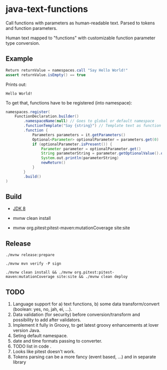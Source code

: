 # java-text-functions

Call functions with parameters as human-readable text. Parsed to tokens and function parameters.

Human text mapped to "functions" with customizable function parameter type conversion.

## Example

```groovy
Return returnValue = namespaces.call "Say Hello World!"
assert returnValue.isEmpty() == true
```

Prints out:

```text
Hello World!
```

To get that, functions have to be registered (into namespace):

```groovy
namespaces.register(
    FunctionDeclaration.builder()
        .namespaceName(null) // Goes to global or default namespace
        .functionTemplate("Say {string}") // Template text as function with parameter
        .function {
            Parameters parameters = it.getParameters()
            Optional<Parameter> optionalParameter = parameters.get(0)
            if (optionalParameter.isPresent()) {
                Parameter parameter = optionalParameter.get()
                String parameterString = parameter.getOptionalValue().orElse("")
                System.out.println(parameterString)
                newReturn()
            }
        }
        .build()
)
```

## Build

* [JDK 8](https://www.azul.com/downloads/?version=java-8-lts&package=jdk#zulu)

* mvnw clean install

* mvnw org.pitest:pitest-maven:mutationCoverage site:site

## Release

```shell
./mvnw release:prepare
```

```shell
./mvnw mvn verify -P sign
```

```shell
./mvnw clean install && ./mvnw org.pitest:pitest-maven:mutationCoverage site:site && ./mvnw clean deploy
```

## TODO

1. Language support for a) text functions, b) some data transform/convert (boolean: yes, no, jah, ei, ...).
1. Data validation (for security) before conversion/transform and possibility to add after validators.
1. Implement it fully in Groovy, to get latest groovy enhancements at lover version Java.
1. Seting default namespace.
1. date and time formats passing to converter.
1. TODO list in code .
1. Looks like pitest doesn't work.
1. Tokens parsing can be a more fancy (event based, ...) and in separate library

